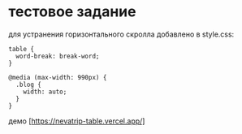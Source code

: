 # тестовое задание

для устранения горизонтального скролла добавлено в style.css:
```
table {
  word-break: break-word;
}

@media (max-width: 990px) {
  .blog {
    width: auto;
  }
}
```

демо [https://nevatrip-table.vercel.app/]

